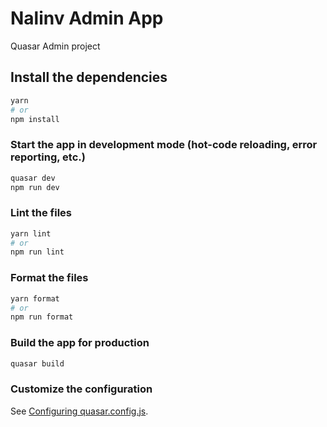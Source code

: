 # Nalinv Admin App

Quasar Admin project

## Install the dependencies

```bash
yarn
# or
npm install
```

### Start the app in development mode (hot-code reloading, error reporting, etc.)

```bash
quasar dev
npm run dev
```

### Lint the files

```bash
yarn lint
# or
npm run lint
```

### Format the files

```bash
yarn format
# or
npm run format
```

### Build the app for production

```bash
quasar build
```

### Customize the configuration

See [Configuring quasar.config.js](https://v2.quasar.dev/quasar-cli-webpack/quasar-config-js).
